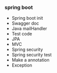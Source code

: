 ### spring boot

- Spring boot init
- Swagger doc
- Java mailHandler
- Test code
- JPA
- MVC
- Spring security
- Spring security test
- Make a annotation
- Exception
